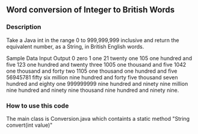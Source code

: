 ## Word conversion of Integer to British Words

### Description
Take a Java int in the range 0 to 999,999,999 inclusive and return the equivalent number, as a String, in British English words.

Sample Data
Input	Output
0	zero
1	one
21	twenty one
105	one hundred and five
123	one hundred and twenty three
1005	one thousand and five
1042	one thousand and forty two
1105	one thousand one hundred and five
56945781	fifty six million nine hundred and forty five thousand seven hundred and eighty one
999999999	nine hundred and ninety nine million nine hundred and ninety nine thousand nine hundred and ninety nine.

### How to use this code
The main class is Conversion.java which containts a static method "String convert(int value)"


